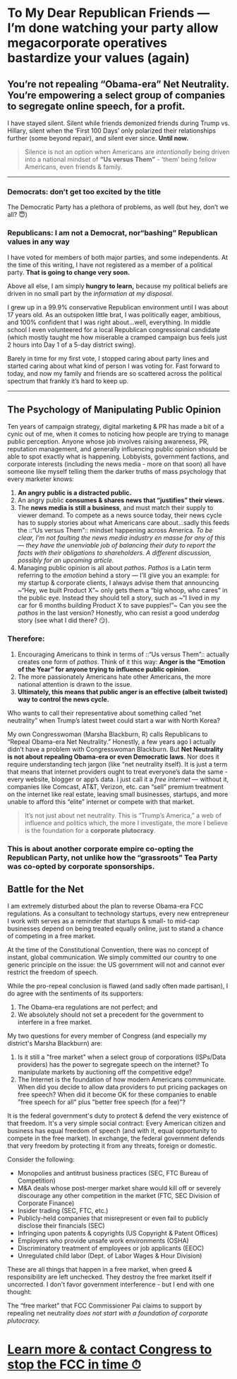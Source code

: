 # To My Dear Republican Friends — I’m done watching your party allow megacorporate operatives bastardize your values (again)
## You’re not repealing “Obama-era” Net Neutrality.  You’re empowering a select group of companies to segregate online speech, for a profit.
I have stayed silent. Silent while friends demonized friends during Trump vs. Hillary, silent when the ‘First 100 Days’ only polarized their relationships further (some beyond repair), and silent ever since. **Until now.**

> Silence is not an option when Americans are *intentionally* being driven into a national mindset of **“Us versus Them”** - ‘them’ being fellow Americans, even friends & family.  
- - - -
### Democrats: don’t get too excited by the title
The Democratic Party has a plethora of problems, as well (but hey, don’t we all? 😇)

### Republicans: I am not a Democrat, nor“bashing” Republican values in any way
I have voted for members of both major parties, and some independents. At the time of this writing, I have not registered as a member of a political party. **That is going to change very soon.**

Above all else, I am simply **hungry to learn,** because my political beliefs are driven in no small part by the *information at my disposal.*

I grew up in a 99.9% conservative Republican environment until I was about 17 years old. As an outspoken little brat, I was politically eager, ambitious, and 100% confident that I was right about…well, everything. In middle school I even volunteered for a local Republican congressional candidate (which mostly taught me how miserable a cramped campaign bus feels just 2 hours into Day 1 of a 5-day district swing).

Barely in time for my first vote, I stopped caring about party lines and started caring about what kind of person I was voting for.  Fast forward to today, and now my family and friends are so scattered across the political spectrum that frankly it’s hard to keep up.
- - - -
## The Psychology of Manipulating Public Opinion
Ten years of campaign strategy, digital marketing & PR has made a bit of a cynic out of me, when it comes to noticing how people are trying to manage public perception. Anyone whose job involves raising awareness, PR, reputation management, and generally influencing public opinion should be able to spot exactly what is happening. Lobbyists, government factions, and corporate interests (including the news media - more on that soon) all have someone like myself telling them the darker truths of mass psychology that every marketer knows:

1. **An angry public is a distracted public.**
2. An angry public **consumes & shares news that “justifies” their views.**
3. The **news media is still a business**, and must match their supply to viewer demand. To compete as a news source today, their news cycle has to supply stories about what Americans care about…sadly this feeds the  ::“Us versus Them”::  mindset happening across America. *To be clear, I’m not faulting the news media industry en masse for any of this — they have the unenviable job of balancing their duty to report the facts with their obligations to shareholders. A different discussion, possibly for an upcoming article.*
4. Managing public opinion is all about *pathos*. *Pathos* is a Latin term referring to the *emotion* behind a story — I’ll give you an example: for my startup & corporate clients, I always advise them that announcing ~“Hey, we built Product X”~ only gets them a “big whoop, who cares” in the public eye. Instead they should tell a story, such as ~“I lived in my car for 6 months building Product X to save puppies!”~ Can you see the *pathos* in the last version?  Honestly, who can resist a good under*dog* story (see what I did there? 😏).

### Therefore:
1. Encouraging Americans to think in terms of ::“Us versus Them”::  actually creates one form of *pathos*. Think of it this way: **Anger is the “Emotion of the Year” for anyone trying to influence public opinion**.
2. The more passionately Americans hate other Americans, the more national attention is drawn to the issue.
3. **Ultimately, this means that public anger is an effective (albeit twisted) way to control the news cycle.**

Who wants to call their representative about something called “net neutrality” when Trump’s latest tweet could start a war with North Korea?

My own Congresswoman (Marsha Blackburn, R) calls Republicans to “Repeal Obama-era Net Neutrality.” Honestly, a few years ago I actually didn’t have a problem with Congresswoman Blackburn. But **Net Neutrality is not about repealing Obama-era or even Democratic laws**. Nor does it require understanding tech jargon (like “net neutrality itself). It is just a term that means that internet providers ought to treat everyone’s data the same - every website, blogger or app’s data. I just call it a *free internet* — without it, companies like Comcast, AT&T, Verizon, etc. can “sell” premium treatment on the internet like real estate, leaving small businesses, startups, and more unable to afford this “elite” internet or compete with that market.

> It’s not just about net neutrality. This is “Trump’s America,” a web of influence and politics which, the more I investigate, the more I believe is the foundation for a **corporate plutocracy**.  

### This is about another corporate empire co-opting the Republican Party, not unlike how the “grassroots” Tea Party was co-opted by corporate sponsorships.

## Battle for the Net
I am extremely disturbed about the plan to reverse Obama-era FCC regulations. As a consultant to technology startups, every new entrepreneur I work with serves as a reminder that startups & small- to mid-cap businesses depend on being treated equally online, just to stand a chance of competing in a free market.

At the time of the Constitutional Convention, there was no concept of instant, global communication. We simply committed our country to one generic principle on the issue: the US government will not and cannot ever restrict the freedom of speech.

While the pro-repeal conclusion is flawed (and sadly often made partisan), I do agree with the sentiments of its supporters:

1. The Obama-era regulations are not perfect; and
2. We absolutely should not set a precedent for the government to interfere in a free market.

My two questions for every member of Congress (and especially my district's Marsha Blackburn) are:

1. Is it still a "free market" when a select group of corporations (ISPs/Data providers) has the power to segregate speech on the internet? To manipulate markets by auctioning off the competitive edge?
2. The Internet is the foundation of how modern Americans communicate. When did you decide to allow data providers to put pricing packages on free speech? When did it become OK for these companies to enable "free speech for all" plus "better free speech (for a fee)"?

It is the federal government's duty to protect & defend the very existence of that freedom. It's a very simple social contract: Every American citizen and business has equal freedom of speech (and with it, equal opportunity to compete in the free market). In exchange, the federal government defends that very freedom by protecting it from any threats, foreign or domestic.

Consider the following:

- Monopolies and antitrust business practices (SEC, FTC Bureau of Competition)
- M&A deals whose post-merger market share would kill off or severely discourage any other competition in the market (FTC, SEC Division of Corporate Finance)
- Insider trading (SEC, FTC, etc.)
- Publicly-held companies that misrepresent or even fail to publicly disclose their financials (SEC)
- Infringing upon patents & copyrights (US Copyright & Patent Offices)
- Employers who provide unsafe work environments (OSHA)
- Discriminatory treatment of employees or job applicants (EEOC)
- Unregulated child labor (Dept. of Labor Wages & Hour Division)

These are all things that happen in a free market, when greed & responsibility are left unchecked. They destroy the free market itself if uncorrected. I don't favor government interference - but I end with one thought:

The “free market” that FCC Commissioner Pai claims to support by repealing net neutrality *does not start with a foundation of corporate plutocracy.*

# [Learn more & contact Congress to stop the FCC in time ⏱](https://battleforthenet.com/?utm_campaign=Nathan%20Brown&utm_source=nathanbrown.co&utm_medium=referral&utm_content=Nathan%20Brown-Letter%20to%20Republicans)
